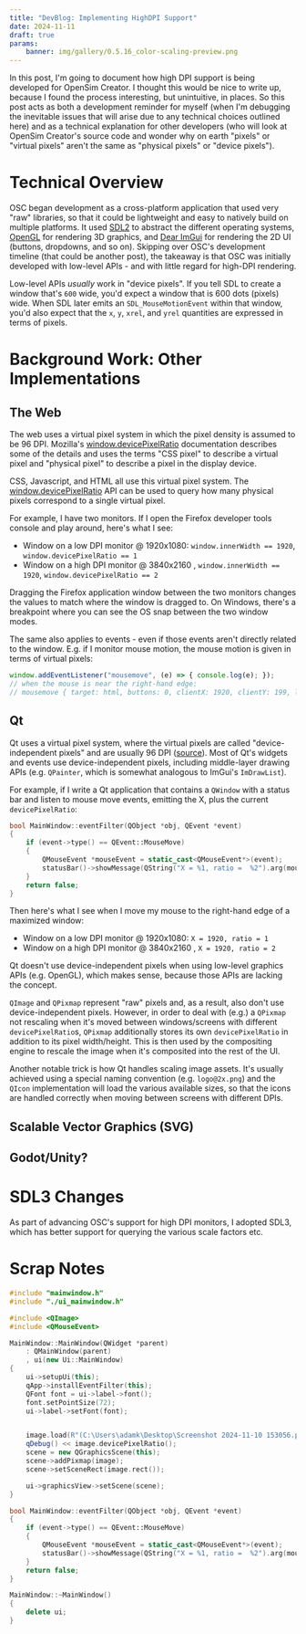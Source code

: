 ```yaml
---
title: "DevBlog: Implementing HighDPI Support"
date: 2024-11-11
draft: true
params:
    banner: img/gallery/0.5.16_color-scaling-preview.png
---
```



In this post, I'm going to document how high DPI support is being developed for
OpenSim Creator. I thought this would be nice to write up, because I found the
process interesting, but unintuitive, in places. So this post acts as both 
a development reminder for myself (when I'm debugging the inevitable issues
that will arise due to any technical choices outlined here) and as a technical
explanation for other developers (who will look at OpenSim Creator's source code
and wonder why on earth "pixels" or "virtual pixels" aren't the same as "physical
pixels" or "device pixels").


# Technical Overview

OSC began development as a cross-platform application that used very "raw" libraries,
so that it could be lightweight and easy to natively build on multiple platforms.
It used [SDL2](https://www.libsdl.org/) to abstract the different operating systems,
[OpenGL](https://www.opengl.org/) for rendering 3D graphics, and [Dear ImGui](https://github.com/ocornut/imgui) for
rendering the 2D UI (buttons, dropdowns, and so on). Skipping over OSC's development
timeline (that could be another post), the takeaway is that OSC was initially
developed with low-level APIs - and with little regard for high-DPI rendering.

Low-level APIs *usually* work in "device pixels". If you tell SDL to create a window
that's `600` wide, you'd expect a window that is 600 dots (pixels) wide. When
SDL later emits an `SDL_MouseMotionEvent` within that window, you'd also expect
that the `x`, `y`, `xrel`, and `yrel` quantities are expressed in terms of pixels.


# Background Work: Other Implementations

## The Web

The web uses a virtual pixel system in which the pixel density is assumed to
be 96 DPI. Mozilla's [window.devicePixelRatio](https://developer.mozilla.org/en-US/docs/Web/API/Window/devicePixelRatio) documentation
describes some of the details and uses the terms "CSS pixel" to describe a
virtual pixel and "physical pixel" to describe a pixel in the display device.

CSS, Javascript, and HTML all use this virtual pixel system. The [window.devicePixelRatio](https://developer.mozilla.org/en-US/docs/Web/API/Window/devicePixelRatio)
API can be used to query how many physical pixels correspond to a single virtual
pixel.

For example, I have two monitors. If I open the Firefox developer tools console
and play around, here's what I see:

- Window on a low DPI monitor @ 1920x1080: `window.innerWidth == 1920`, `window.devicePixelRatio == 1`
- Window on a high DPI monitor @ 3840x2160 , `window.innerWidth == 1920`, `window.devicePixelRatio == 2`

Dragging the Firefox application window between the two monitors changes the
values to match where the window is dragged to. On Windows, there's a
breakpoint where you can see the OS snap between the two window modes.

The same also applies to events - even if those events aren't directly related
to the window. E.g. if I monitor mouse motion, the mouse motion is given in
terms of virtual pixels:

```javascript
window.addEventListener("mousemove", (e) => { console.log(e); });
// when the mouse is near the right-hand edge:
// mousemove { target: html, buttons: 0, clientX: 1920, clientY: 199, layerX: 1920, layerY: 199 }
```

## Qt

Qt uses a virtual pixel system, where the virtual pixels are called
"device-independent pixels" and are usually 96 DPI ([source](https://doc.qt.io/qt-6/highdpi.html)).
Most of Qt's widgets and events use device-independent pixels, including middle-layer
drawing APIs (e.g. `QPainter`, which is somewhat analogous to ImGui's `ImDrawList`).

For example, if I write a Qt application that contains a `QWindow` with a status
bar and listen to mouse move events, emitting the X, plus the current `devicePixelRatio`:

```c++
bool MainWindow::eventFilter(QObject *obj, QEvent *event)
{
    if (event->type() == QEvent::MouseMove)
    {
        QMouseEvent *mouseEvent = static_cast<QMouseEvent*>(event);
        statusBar()->showMessage(QString("X = %1, ratio =  %2").arg(mouseEvent->pos().x()).arg(devicePixelRatio()));
    }
    return false;
}

```

Then here's what I see when I move my mouse to the right-hand edge of a maximized
window:

- Window on a low DPI monitor @ 1920x1080: `X = 1920, ratio = 1`
- Window on a high DPI monitor @ 3840x2160 , `X = 1920, ratio = 2`

Qt doesn't use device-independent pixels when using low-level graphics APIs (e.g.
OpenGL), which makes sense, because those APIs are lacking the concept.

`QImage` and `QPixmap` represent "raw" pixels and, as a result, also don't use
device-independent pixels. However, in order to deal with (e.g.) a `QPixmap` not
rescaling when it's moved between windows/screens with different `devicePixelRatio`s,
`QPixmap` additionally stores its own `devicePixelRatio` in addition to its pixel
width/height. This is then used by the compositing engine to rescale the image
when it's composited into the rest of the UI.

Another notable trick is how Qt handles scaling image assets. It's usually achieved
using a special naming convention (e.g. `logo@2x.png`) and the `QIcon` implementation
will load the various available sizes, so that the icons are handled correctly
when moving between screens with different DPIs.


## Scalable Vector Graphics (SVG)

## Godot/Unity?


# SDL3 Changes

As part of advancing OSC's support for high DPI monitors, I adopted SDL3, which
has better support for querying the various scale factors etc.


# Scrap Notes

```c++
#include "mainwindow.h"
#include "./ui_mainwindow.h"

#include <QImage>
#include <QMouseEvent>

MainWindow::MainWindow(QWidget *parent)
    : QMainWindow(parent)
    , ui(new Ui::MainWindow)
{
    ui->setupUi(this);
    qApp->installEventFilter(this);
    QFont font = ui->label->font();
    font.setPointSize(72);
    ui->label->setFont(font);


    image.load(R"(C:\Users\adamk\Desktop\Screenshot 2024-11-10 153056.png)");
    qDebug() << image.devicePixelRatio();
    scene = new QGraphicsScene(this);
    scene->addPixmap(image);
    scene->setSceneRect(image.rect());

    ui->graphicsView->setScene(scene);
}

bool MainWindow::eventFilter(QObject *obj, QEvent *event)
{
    if (event->type() == QEvent::MouseMove)
    {
        QMouseEvent *mouseEvent = static_cast<QMouseEvent*>(event);
        statusBar()->showMessage(QString("X = %1, ratio =  %2").arg(mouseEvent->pos().x()).arg(devicePixelRatio()));
    }
    return false;
}

MainWindow::~MainWindow()
{
    delete ui;
}
```